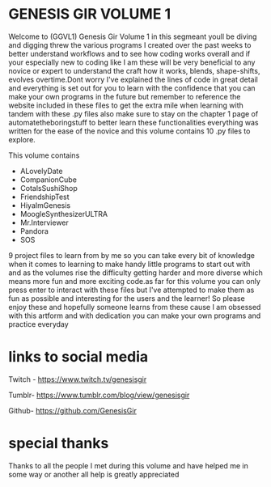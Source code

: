 # GENESIS GIR VOLUME 1
Welcome to (GGVL1) Genesis Gir Volume 1 in this segmeant youll be diving and digging threw the various programs I created over the past weeks to better understand workflows
and to see how coding works overall and if your especially new to coding like I am these will be very beneficial to any novice or expert to understand the craft
how it works, blends, shape-shifts, evolves overtime.Dont worry I've explained the lines of code in great detail and everything is set out for you to learn
with the confidence that you can make your own programs in the future but remember to reference the website included in these files to get the extra mile
when learning with tandem with these .py files also make sure to stay on the chapter 1 page of automatetheboringstuff to better learn these functionalities
everything was written for the ease of the novice and this volume contains 10 .py files to explore.

This volume contains

- ALovelyDate
- CompanionCube 
- CotalsSushiShop
- FriendshipTest
- HiyaImGenesis
- MoogleSynthesizerULTRA
- Mr.Interviewer
- Pandora
- SOS

9 project files to learn from by me so you can take every bit of knowledge when it comes to learning to make handy little programs to start out with 
and as the volumes rise the difficulty getting harder and more diverse which means more fun and more exciting code.as far for this volume you can only
press enter to interact with these files but I've attempted to make them as fun as possible and interesting for the users and the learner! So please enjoy these
and hopefully someone learns from these cause I am obsessed with this artform and with dedication you can make your own programs and practice everyday

# links to social media

Twitch - https://www.twitch.tv/genesisgir

Tumblr- https://www.tumblr.com/blog/view/genesisgir

Github- https://github.com/GenesisGir

# special thanks
Thanks to all the people I met during this volume and have helped me in some way or another all help is greatly appreciated

